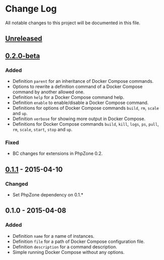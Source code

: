 # Change Log
All notable changes to this project will be documented in this file.

## [Unreleased][unreleased]

## [0.2.0-beta]
### Added
- Definition `parent` for an inheritance of Docker Compose commands.
- Options to rewrite a definition command of a Docker Compose command by another allowed one.
- Definition `help` for a Docker Compose command help.
- Definition `enable` to enable/disable a Docker Compose command.
- Definitions for options of Docker Compose commands `build`, `rm`, `scale` and `up`.
- Definition `verbose` for showing more output in Docker Compose.
- Definitions for Docker Compose commands `build`, `kill`, `logs`, `ps`, `pull`, `rm`, `scale`, `start`,
`stop` and `up`.

### Fixed
- BC changes for extensions in PhpZone 0.2.

## [0.1.1] - 2015-04-10
### Changed
- Set PhpZone dependency on 0.1.*

## 0.1.0 - 2015-04-08
### Added
- Definition `name` for a name of instances.
- Definition `file` for a path of Docker Compose configuration file.
- Definition `description` for a command description.
- Simple running Docker Compose without any options.

[unreleased]: https://github.com/phpzone/docker/compare/0.2.0-beta...HEAD
[0.2.0-beta]: https://github.com/phpzone/docker/compare/0.1.1...0.2.0-beta
[0.1.1]: https://github.com/phpzone/docker/compare/0.1.0...0.1.1
